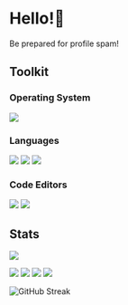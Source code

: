 # Hello!👋
Be prepared for profile spam!


## Toolkit
### Operating System
[![](https://img.shields.io/badge/-openSUSE%20Tumbleweed-yellowgreen?style=for-the-badge&logo=SUSE)](https://opensuse.org/)


### Languages
[![](https://img.shields.io/badge/-Rust-red?style=for-the-badge&logo=rust)](https://rust-lang.org/)
[![](https://img.shields.io/badge/-C%2B%2B-blue?style=for-the-badge&logo=cplusplus)](https://en.cppreference.com/w/)
[![](https://img.shields.io/badge/-Godot%20Engine-grey?style=for-the-badge&logo=godotengine&logoColor=white)](https://godotengine.org/en)


### Code Editors
[![](https://img.shields.io/badge/-Visual%20Studio%20Code-blue?style=for-the-badge&logo=visual-studio-code)](https://code.visualstudio.com/)
[![](https://img.shields.io/badge/-neovim-blue?style=for-the-badge&logo=neovim&logoColor=white)](https://neovim.io/)



## Stats
![](https://github-profile-summary-cards.vercel.app/api/cards/profile-details?username=sherlockholmestech&show_icons=true&bg_color=1e1e2e&text_color=cdd6f4&icon_color=cba6f7&title_color=94e2d5)


![](http://github-profile-summary-cards.vercel.app/api/cards/stats?username=sherlockholmestech&bg_color=1e1e2e&text_color=cdd6f4&icon_color=cba6f7&title_color=94e2d5)
![](http://github-profile-summary-cards.vercel.app/api/cards/productive-time?username=sherlockholmestech&bg_color=1e1e2e&text_color=cdd6f4&icon_color=cba6f7&title_color=94e2d5&utcOffset=8)
![](http://github-profile-summary-cards.vercel.app/api/cards/repos-per-language?username=sherlockholmestech&bg_color=1e1e2e&text_color=cdd6f4&icon_color=cba6f7&title_color=94e2d5)
![](http://github-profile-summary-cards.vercel.app/api/cards/most-commit-language?username=sherlockholmestech&bg_color=1e1e2e&text_color=cdd6f4&icon_color=cba6f7&title_color=94e2d5)


![GitHub Streak](https://github-readme-streak-stats.herokuapp.com/?user=sherlockholmestech&bg_color=1e1e2e&text_color=cdd6f4&icon_color=cba6f7&title_color=94e2d5)


